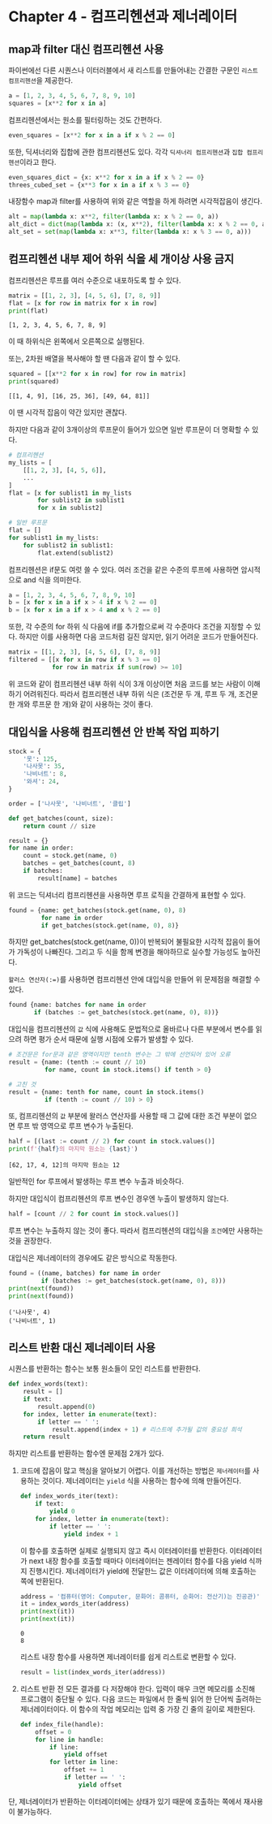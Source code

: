 # Chapter 4 - 컴프리헨션과 제너레이터

## map과 filter 대신 컴프리헨션 사용
파이썬에선 다른 시퀀스나 이터러블에서 새 리스트를 만들어내는 간결한 구문인 `리스트 컴프리헨션`을 제공한다.

```py
a = [1, 2, 3, 4, 5, 6, 7, 8, 9, 10]
squares = [x**2 for x in a]
```
컴프리헨션에서는 원소를 필터링하는 것도 간편하다.

```py
even_squares = [x**2 for x in a if x % 2 == 0]
```
또한, 딕셔너리와 집합에 관한 컴프리헨션도 있다. 각각 `딕셔너리 컴프리헨션`과 `집합 컴프리헨션`이라고 한다.

```py
even_squares_dict = {x: x**2 for x in a if x % 2 == 0}
threes_cubed_set = {x**3 for x in a if x % 3 == 0}
```

내장함수 map과 filter를 사용하여 위와 같은 역할을 하게 하려면 시각적잡음이 생긴다.
```py
alt = map(lambda x: x**2, filter(lambda x: x % 2 == 0, a))
alt_dict = dict(map(lambda x: (x, x**2), filter(lambda x: x % 2 == 0, a)))
alt_set = set(map(lambda x: x**3, filter(lambda x: x % 3 == 0, a)))
```

## 컴프리헨션 내부 제어 하위 식을 세 개이상 사용 금지
컴프리헨션은 루프를 여러 수준으로 내포하도록 할 수 있다.
```py
matrix = [[1, 2, 3], [4, 5, 6], [7, 8, 9]]
flat = [x for row in matrix for x in row]
print(flat)
```
```
[1, 2, 3, 4, 5, 6, 7, 8, 9]
```
이 때 하위식은 왼쪽에서 오른쪽으로 실행된다.

또는, 2차원 배열을 복사해야 할 땐 다음과 같이 할 수 있다.
```py
squared = [[x**2 for x in row] for row in matrix]
print(squared)
```
```
[[1, 4, 9], [16, 25, 36], [49, 64, 81]]
```
이 땐 시각적 잡음이 약간 있지만 괜찮다.

하지만 다음과 같이 3개이상의 루프문이 들어가 있으면 일반 루프문이 더 명확할 수 있다.
```py
# 컴프리헨션
my_lists = [
    [[1, 2, 3], [4, 5, 6]],
    ...
]
flat = [x for sublist1 in my_lists
        for sublist2 in sublist1
        for x in sublist2]

# 일반 루프문
flat = []
for sublist1 in my_lists:
    for sublist2 in sublist1:
        flat.extend(sublist2)
```

컴프리헨션은 if문도 여럿 쓸 수 있다. 여러 조건을 같은 수준의 루프에 사용하면 암시적으로 and 식을 의미한다.
```py
a = [1, 2, 3, 4, 5, 6, 7, 8, 9, 10]
b = [x for x in a if x > 4 if x % 2 == 0]
b = [x for x in a if x > 4 and x % 2 == 0]
```

또한, 각 수준의 for 하위 식 다음에 if를 추가함으로써 각 수준마다 조건을 지정할 수 있다. 하지만 이를 사용하면 다음 코드처럼 길진 않지만, 읽기 어려운 코드가 만들어진다.
```py
matrix = [[1, 2, 3], [4, 5, 6], [7, 8, 9]]
filtered = [[x for x in row if x % 3 == 0]
            for row in matrix if sum(row) >= 10]
```

위 코드와 같이 컴프리헨션 내부 하위 식이 3개 이상이면 처음 코드를 보는 사람이 이해하기 어려워진다. 따라서 컴프리헨션 내부 하위 식은 (조건문 두 개, 루프 두 개, 조건문 한 개와 루프문 한 개)와 같이 사용하는 것이 좋다.


## 대입식을 사용해 컴프리헨션 안 반복 작업 피하기
```py
stock = {
    '못': 125,
    '나사못': 35,
    '나비너트': 8,
    '와셔': 24,
}

order = ['나사못', '나비너트', '클립']

def get_batches(count, size):
    return count // size

result = {}
for name in order:
    count = stock.get(name, 0)
    batches = get_batches(count, 8)
    if batches:
        result[name] = batches
```
위 코드는 딕셔너리 컴프리헨션을 사용하면 루프 로직을 간결하게 표현할 수 있다.

```py
found = {name: get_batches(stock.get(name, 0), 8)
         for name in order
         if get_batches(stock.get(name, 0), 8)}
```
하지만 get_batches(stock.get(name, 0))이 반복되어 불필요한 시각적 잡음이 들어가 가독성이 나빠진다. 그리고 두 식을 함께 변경을 해야하므로 실수할 가능성도 높아진다.

`왈러스 연산자(:=)`를 사용하면 컴프리헨션 안에 대입식을 만들어 위 문제점을 해결할 수 있다.
```py
found {name: batches for name in order
       if (batches := get_batches(stock.get(name, 0), 8))}
```

대입식을 컴프리헨션의 `값` 식에 사용해도 문법적으로 올바르나 다른 부분에서 변수를 읽으려 하면 평가 순서 때문에 실행 시점에 오류가 발생할 수 있다.
```py
# 조건문은 for문과 같은 영역이지만 tenth 변수는 그 밖에 선언되어 있어 오류
result = {name: (tenth := count // 10)
          for name, count in stock.items() if tenth > 0}

# 고친 것
result = {name: tenth for name, count in stock.items() 
          if (tenth := count // 10) > 0}
```

또, 컴프리헨션의 `값` 부분에 왈러스 연산자를 사용할 때 그 값에 대한 조건 부분이 없으면 루프 밖 영역으로 루프 변수가 누출된다.
```py
half = [(last := count // 2) for count in stock.values()]
print(f'{half}의 마지막 원소는 {last}')
```
```
[62, 17, 4, 12]의 마지막 원소는 12
```
일반적인 for 루프에서 발생하는 루프 변수 누출과 비슷하다.

하지만 대입식이 컴프리헨션의 루프 변수인 경우엔 누출이 발생하지 않는다.
```py
half = [count // 2 for count in stock.values()]
```
루프 변수는 누출하지 않는 것이 좋다. 따라서 컴프리헨션의 대입식을 `조건`에만 사용하는 것을 권장한다.

대입식은 제너레이터의 경우에도 같은 방식으로 작동한다.
```py
found = ((name, batches) for name in order
         if (batches := get_batches(stock.get(name, 0), 8)))
print(next(found))
print(next(found))
```
```
('나사못', 4)
('나비너트', 1)
```


## 리스트 반환 대신 제너레이터 사용
시퀀스를 반환하는 함수는 보통 원소들이 모인 리스트를 반환한다. 
```py
def index_words(text):
    result = []
    if text:
        result.append(0)
    for index, letter in enumerate(text):
        if letter == ' ':
            result.append(index + 1) # 리스트에 추가될 값의 중요성 희석
    return result
```
하지만 리스트를 반환하는 함수엔 문제점 2개가 있다.

1. 코드에 잡음이 많고 핵심을 알아보기 어렵다. 이를 개선하는 방법은 `제너레이터`를 사용하는 것이다. 제너레이터는 `yield` 식을 사용하는 함수에 의해 만들어진다.
    ```py
    def index_words_iter(text):
        if text:
            yield 0
        for index, letter in enumerate(text):
            if letter == ' ':
                yield index + 1
    ```
    이 함수를 호출하면 실제로 실행되지 않고 즉시 이터레이터를 반환한다. 이터레이터가 next 내장 함수를 호출할 때마다 이터레이터는 젠레이터 함수를 다음 yield 식까지 진행시킨다. 제너레이터가 yield에 전달한느 값은 이터레이터에 의해 호출하는 쪽에 반환된다.
    ```py
    address = '컴퓨터(영어: Computer, 문화어: 콤퓨터, 순화어: 전산기)는 진공관)'
    it = index_words_iter(address)
    print(next(it))
    print(next(it))
    ```
    ```
    0
    8
    ```
    리스트 내장 함수를 사용하면 제너레이터를 쉽게 리스트로 변환할 수 있다.
    ```py
    result = list(index_words_iter(address))
    ```
2. 리스트 반환 전 모든 결과를 다 저장해야 한다. 입력이 매우 크면 메모리를 소진해 프로그램이 중단될 수 있다. 다음 코드는 파일에서 한 줄씩 읽어 한 단어씩 출려하는 제너레이터이다. 이 함수의 작업 메모리는 입력 중 가장 긴 줄의 길이로 제한된다.
    ```py
    def index_file(handle):
        offset = 0
        for line in handle:
            if line:
                yield offset
            for letter in line:
                offset += 1
                if letter == ' ':
                    yield offset
    ```

단, 제너레이터가 반환하는 이터레이터에는 상태가 있기 때문에 호출하는 쪽에서 재사용이 불가능하다.
